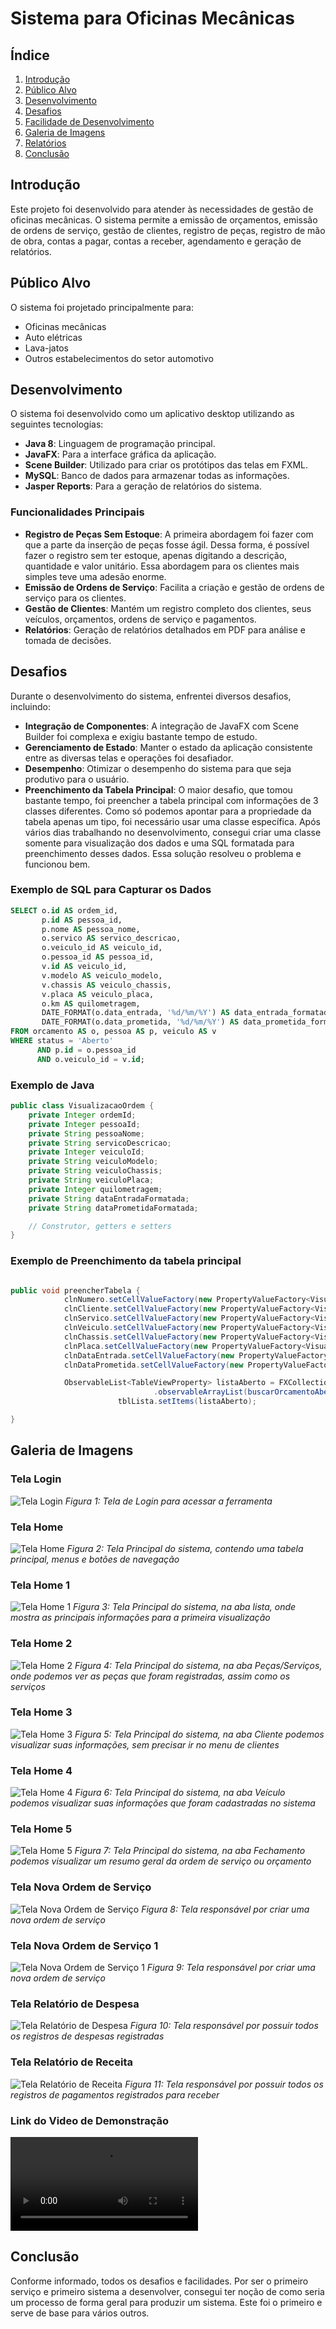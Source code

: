 # Sistema para Oficinas Mecânicas

## Índice
1. [Introdução](#introdução)
2. [Público Alvo](#público-alvo)
3. [Desenvolvimento](#desenvolvimento)
4. [Desafios](#desafios)
5. [Facilidade de Desenvolvimento](#facilidade-de-desenvolvimento)
6. [Galeria de Imagens](#galeria-de-imagens)
7. [Relatórios](#relatórios)
8. [Conclusão](#conclusão)

## Introdução
Este projeto foi desenvolvido para atender às necessidades de gestão de oficinas mecânicas. O sistema permite a emissão de orçamentos, emissão de ordens de serviço, gestão de clientes, registro de peças, registro de mão de obra, contas a pagar, contas a receber, agendamento e geração de relatórios.

## Público Alvo
O sistema foi projetado principalmente para:
- Oficinas mecânicas
- Auto elétricas
- Lava-jatos
- Outros estabelecimentos do setor automotivo

## Desenvolvimento
O sistema foi desenvolvido como um aplicativo desktop utilizando as seguintes tecnologias:
- **Java 8**: Linguagem de programação principal.
- **JavaFX**: Para a interface gráfica da aplicação.
- **Scene Builder**: Utilizado para criar os protótipos das telas em FXML.
- **MySQL**: Banco de dados para armazenar todas as informações.
- **Jasper Reports**: Para a geração de relatórios do sistema.

### Funcionalidades Principais
- **Registro de Peças Sem Estoque**: A primeira abordagem foi fazer com que a parte da inserção de peças fosse ágil. Dessa forma, é possível fazer o registro sem ter estoque, apenas digitando a descrição, quantidade e valor unitário. Essa abordagem para os clientes mais simples teve uma adesão enorme.
- **Emissão de Ordens de Serviço**: Facilita a criação e gestão de ordens de serviço para os clientes.
- **Gestão de Clientes**: Mantém um registro completo dos clientes, seus veículos, orçamentos, ordens de serviço e pagamentos.
- **Relatórios**: Geração de relatórios detalhados em PDF para análise e tomada de decisões.

## Desafios
Durante o desenvolvimento do sistema, enfrentei diversos desafios, incluindo:
- **Integração de Componentes**: A integração de JavaFX com Scene Builder foi complexa e exigiu bastante tempo de estudo.
- **Gerenciamento de Estado**: Manter o estado da aplicação consistente entre as diversas telas e operações foi desafiador.
- **Desempenho**: Otimizar o desempenho do sistema para que seja produtivo para o usuário.
- **Preenchimento da Tabela Principal**: O maior desafio, que tomou bastante tempo, foi preencher a tabela principal com informações de 3 classes diferentes. Como só podemos apontar para a propriedade da tabela apenas um tipo, foi necessário usar uma classe específica. Após vários dias trabalhando no desenvolvimento, consegui criar uma classe somente para visualização dos dados e uma SQL formatada para preenchimento desses dados. Essa solução resolveu o problema e funcionou bem.

### Exemplo de SQL para Capturar os Dados

```sql
SELECT o.id AS ordem_id, 
       p.id AS pessoa_id,
       p.nome AS pessoa_nome,
       o.servico AS servico_descricao, 
       o.veiculo_id AS veiculo_id, 
       o.pessoa_id AS pessoa_id, 
       v.id AS veiculo_id, 
       v.modelo AS veiculo_modelo, 
       v.chassis AS veiculo_chassis, 
       v.placa AS veiculo_placa, 
       o.km AS quilometragem, 
       DATE_FORMAT(o.data_entrada, '%d/%m/%Y') AS data_entrada_formatada, 
       DATE_FORMAT(o.data_prometida, '%d/%m/%Y') AS data_prometida_formatada 
FROM orcamento AS o, pessoa AS p, veiculo AS v 
WHERE status = 'Aberto' 
      AND p.id = o.pessoa_id 
      AND o.veiculo_id = v.id;

```

### Exemplo de Java
```java
public class VisualizacaoOrdem {
    private Integer ordemId;
    private Integer pessoaId;
    private String pessoaNome;
    private String servicoDescricao;
    private Integer veiculoId;
    private String veiculoModelo;
    private String veiculoChassis;
    private String veiculoPlaca;
    private Integer quilometragem;
    private String dataEntradaFormatada;
    private String dataPrometidaFormatada;

    // Construtor, getters e setters
}

```
### Exemplo de Preenchimento da tabela principal
```java

public void preencherTabela {
            clnNumero.setCellValueFactory(new PropertyValueFactory<VisualizacaoOrdem, Integer>("id"));
			clnCliente.setCellValueFactory(new PropertyValueFactory<VisualizacaoOrdem, Pessoa>("cliente"));
			clnServico.setCellValueFactory(new PropertyValueFactory<VisualizacaoOrdem, String>("servico"));
			clnVeiculo.setCellValueFactory(new PropertyValueFactory<VisualizacaoOrdem, String>("veiculo"));
			clnChassis.setCellValueFactory(new PropertyValueFactory<VisualizacaoOrdem, String>("chassis"));
			clnPlaca.setCellValueFactory(new PropertyValueFactory<VisualizacaoOrdem, String>("placa"));
			clnDataEntrada.setCellValueFactory(new PropertyValueFactory<VisualizacaoOrdem, String>("data_entrada"));
			clnDataPrometida.setCellValueFactory(new PropertyValueFactory<VisualizacaoOrdem, String>("data_prometida"));

            ObservableList<TableViewProperty> listaAberto = FXCollections
								.observableArrayList(buscarOrcamentoAbertoNumero(txtBuscar));
						tblLista.setItems(listaAberto);

}            

```

## Galeria de Imagens

### Tela Login
![Tela Login](/images/tela_login.PNG)
*Figura 1: Tela de Login para acessar a ferramenta*

### Tela Home
![Tela Home](/images/tela_home.PNG)
*Figura 2: Tela Principal do sistema, contendo uma tabela principal, menus e botões de navegação*

### Tela Home 1
![Tela Home 1](/imagens/tela_home_1.PNG)
*Figura 3: Tela Principal do sistema, na aba lista, onde mostra as principais informações para a primeira visualização*

### Tela Home 2
![Tela Home 2](/imagens/tela_home_2.PNG)
*Figura 4: Tela Principal do sistema, na aba Peças/Serviços, onde podemos ver as peças que foram registradas, assim como os serviços*

### Tela Home 3
![Tela Home 3](/imagens/tela_home_3.PNG)
*Figura 5: Tela Principal do sistema, na aba Cliente podemos visualizar suas informações, sem precisar ir no menu de clientes*

### Tela Home 4
![Tela Home 4](/imagens/tela_home_4.PNG)
*Figura 6: Tela Principal do sistema, na aba Veículo podemos visualizar suas informações que foram cadastradas no sistema*

### Tela Home 5
![Tela Home 5](/imagens/tela_home_5.PNG)
*Figura 7: Tela Principal do sistema, na aba Fechamento podemos visualizar um resumo geral da ordem de serviço ou orçamento*

### Tela Nova Ordem de Serviço
![Tela Nova Ordem de Serviço](/imagens/tela_nova_ordem_servico.PNG)
*Figura 8: Tela responsável por criar uma nova ordem de serviço*

### Tela Nova Ordem de Serviço 1
![Tela Nova Ordem de Serviço 1](/imagens/tela_nova_ordem_servico_1.PNG)
*Figura 9: Tela responsável por criar uma nova ordem de serviço*

### Tela Relatório de Despesa
![Tela Relatório de Despesa](/imagens/tela_relatorio_despesa.PNG)
*Figura 10: Tela responsável por possuir todos os registros de despesas registradas*

### Tela Relatório de Receita
![Tela Relatório de Receita](/imagens/tela_relatorio_receita.PNG)
*Figura 11: Tela responsável por possuir todos os registros de pagamentos registrados para receber*

### Link do Video de Demonstração
![Video](https://drive.google.com/drive/folders/1VfpSla1j0AR7JTGxGFApQl8s6yv4AQVo/apresentacao-sistema-ordem-servico.mp4)


## Conclusão 
Conforme informado, todos os desafios e facilidades. Por ser o primeiro serviço e primeiro sistema a desenvolver, consegui ter noção de como seria um processo de forma geral para produzir um sistema. Este foi o primeiro e serve de base para vários outros.